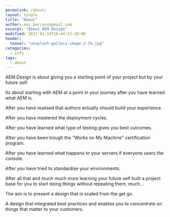 ```yaml
---
permalink: /about/
layout: single
title: "About"
author: max.barrass@gmail.com
excerpt: "About AEM Design"
modified: 2017-01-24T16:44:22-10:00
header:
  teaser: "unsplash-gallery-image-2-th.jpg"
categories:
  - info
tags:
  - about
---
```


AEM.Design is about giving you a starting point of your project but by your future self.

Its about starting with AEM at a point in your journey after you have learned what AEM is.

After you have realised that authors actually should build your experience.

After you have mastered the deployment cycles.

After you have learned what type of testing gives you best outcomes.

After you have been trough the "Works on My Machine" certification program.

After you have learned what happens to your servers if everyone users the console.

After you have tried to standardise your environments.

After all that and much much more learning your future self built a project base for you to start doing things without repeating them, much...

The aim is to present a design that is scaled from the get go.

A design that integrated best practices and enables you to concentrate on things that matter to your customers.
